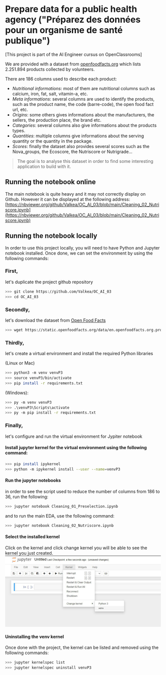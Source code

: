 # Prepare data for a public health agency ("Préparez des données pour un organisme de santé publique")

[This project is part of the AI Engineer cursus on OpenClassrooms]

We are provided with a dataset from [openfoodfacts.org](https://world.openfoodfacts.org/data) which lists 2.251.894 products collected by volunteers.

There are 186 columns used to describe each product:

- *Nutritional informations*: most of them are nutritional columns such as calcium, iron, fat, salt, vitamin-a, etc.
- *Meta informations*: several columns are used to identify the products, such as the product name, the code (barre-code), the open food fact url, etc.
- *Origins*: some others gives informations about the manufacturers, the sellers, the production place, the brand etc.
- *Categories*: several columns also give informations about the products types.
- *Quantities*: multiple columns give informations about the serving quantity or the quantity in the package.
- *Scores*: finally the dataset also provides several scores such as the Nova_groups, the Ecoscore, the Nutriscore or Nutrigrade...

> The goal is to analyse this dataset in order to find some interesting application to build with it.

## Running the notebook online

The main notebook is quite heavy and it may not correctly display on Github.
However it can be displayed at the following address: [https://nbviewer.org/github/Valkea/OC_AI_03/blob/main/Cleaning_02_Nutriscore.ipynb](https://nbviewer.org/github/Valkea/OC_AI_03/blob/main/Cleaning_02_Nutriscore.ipynb)

## Running the notebook locally

In order to use this project locally, you will need to have Python and Jupyter notebook installed.
Once done, we can set the environment by using the following commands:

### First, 
let's duplicate the project github repository

```bash
>>> git clone https://github.com/Valkea/OC_AI_03
>>> cd OC_AI_03
```

### Secondly,
let's download the dataset from [Open Food Facts](https://static.openfoodfacts.org/data/en.openfoodfacts.org.products.csv)

```bash
>>> wget https://static.openfoodfacts.org/data/en.openfoodfacts.org.products.csv -P data
```

### Thirdly,
let's create a virtual environment and install the required Python libraries

(Linux or Mac)
```bash
>>> python3 -m venv venvP3
>>> source venvP3/bin/activate
>>> pip install -r requirements.txt
```

(Windows):
```bash
>>> py -m venv venvP3
>>> .\venvP3\Scripts\activate
>>> py -m pip install -r requirements.txt
```

### Finally,
let's configure and run the virtual environment for Jypiter notebook


#### Install jupyter kernel for the virtual environment using the following command:

```bash
>>> pip install ipykernel
>>> python -m ipykernel install --user --name=venvP3
```

#### Run the jupyter notebooks

in order to see the script used to reduce the number of columns from 186 to 36, run the following:
```bash
>>> jupyter notebook Cleaning_01_Preselection.ipynb

```

and to run the main EDA, use the following command:
```bash
>>> jupyter notebook Cleaning_02_Nutriscore.ipynb
```

#### Select the installed kernel
Click on the kernel and click change kernel you will be able to see the kernel you just created.
![alt text](medias/venv_selection.png)

#### Uninstalling the venv kernel
Once done with the project, the kernel can be listed and removed using the following commands:

```bash
>>> jupyter kernelspec list
>>> jupyter kernelspec uninstall venvP3
```

